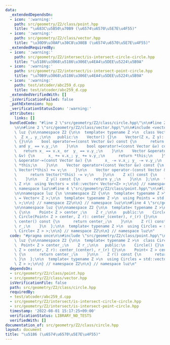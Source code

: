 ```yaml
---
data:
  _extendedDependsOn:
  - icon: ':warning:'
    path: src/geometry/Z2/class/point.hpp
    title: "\u683C\u5B50\u70B9 (\u6574\u6570\u5E7E\u4F55)"
  - icon: ':warning:'
    path: src/geometry/Z2/class/vector.hpp
    title: "\u30D9\u30AF\u30C8\u30EB (\u6574\u6570\u5E7E\u4F55)"
  _extendedRequiredBy:
  - icon: ':warning:'
    path: src/geometry/Z2/intersect/is-intersect-circle-circle.hpp
    title: "\u5186\u3068\u5186\u306E\u4EA4\u5DEE\u5224\u5B9A"
  - icon: ':warning:'
    path: src/geometry/Z2/intersect/is-intersect-point-circle.hpp
    title: "\u70B9\u3068\u5186\u306E\u4EA4\u5DEE\u5224\u5B9A"
  - icon: ':warning:'
    path: test/atcoder/abc259_d.cpp
    title: test/atcoder/abc259_d.cpp
  _extendedVerifiedWith: []
  _isVerificationFailed: false
  _pathExtension: hpp
  _verificationStatusIcon: ':warning:'
  attributes:
    links: []
  bundledCode: "#line 2 \"src/geometry/Z2/class/circle.hpp\"\n\n#line 2 \"src/geometry/Z2/class/point.hpp\"\
    \n\n#line 2 \"src/geometry/Z2/class/vector.hpp\"\n\n#include <vector>\n\nnamespace\
    \ luz {\n\nnamespace Z2 {\n\n  template< typename Z >\n  class Vector {\n\n  \
    \  Z x_, y_;\n\n   public:\n    Vector() {}\n    Vector(Z x, Z y): x_(x), y_(y)\
    \ {}\n\n    bool operator==(const Vector &v) const {\n      return x_ == v.x_\
    \ and y_ == v.y_;\n    }\n\n    bool operator!=(const Vector &v) const {\n   \
    \   return x_ == v.x_ or  y_ == v.y_;\n    }\n\n    Vector &operator+=(const Vector\
    \ &v) {\n      x_ += v.x_; y_ += v.y_;\n      return *this;\n    }\n\n    Vector\
    \ &operator-=(const Vector &v) {\n      x_ -= v.x_; y_ -= v.y_;\n      return\
    \ *this;\n    }\n\n    Vector operator+(const Vector &v) const {\n      return\
    \ Vector(*this) += v;\n    }\n\n    Vector operator-(const Vector &v) const {\n\
    \      return Vector(*this) -= v;\n    }\n\n    Z x() const {\n      return x_;\n\
    \    }\n\n    Z y() const {\n      return y_;\n    }\n\n  };\n\n  template< typename\
    \ Z >\n  using Vectors = std::vector< Vector<Z> >;\n\n} // namespace Z2\n\n} //\
    \ namespace luz\n#line 4 \"src/geometry/Z2/class/point.hpp\"\n\n#line 6 \"src/geometry/Z2/class/point.hpp\"\
    \n\nnamespace luz {\n \nnamespace Z2 {\n\n  template< typename Z >\n  using Point\
    \ = Vector< Z >;\n\n  template< typename Z >\n  using Points = std::vector< Point<Z>\
    \ >;\n\n} // namespace Z2\n\n} // namespace luz\n\n#line 4 \"src/geometry/Z2/class/circle.hpp\"\
    \n\nnamespace luz {\n\nnamespace Z2 {\n\n  template< typename Z >\n  class Circle\
    \ {\n\n    Point< Z > center_;\n    Z r_;\n\n   public:\n    Circle() {}\n   \
    \ Circle(Point< Z > center, Z r): center_(center), r_(r) {}\n\n    Point< Z >\
    \ center() const {\n      return center_;\n    }\n\n    Z r() const {\n      return\
    \ r_;\n    }\n  };\n\n  template< typename Z >\n  using Circles = std::vector<\
    \ Circle< Z > >;\n\n} // namespace Z2\n\n} // namespace luz\n"
  code: "#pragma once\n\n#include \"src/geometry/Z2/class/point.hpp\"\n\nnamespace\
    \ luz {\n\nnamespace Z2 {\n\n  template< typename Z >\n  class Circle {\n\n  \
    \  Point< Z > center_;\n    Z r_;\n\n   public:\n    Circle() {}\n    Circle(Point<\
    \ Z > center, Z r): center_(center), r_(r) {}\n\n    Point< Z > center() const\
    \ {\n      return center_;\n    }\n\n    Z r() const {\n      return r_;\n   \
    \ }\n  };\n\n  template< typename Z >\n  using Circles = std::vector< Circle<\
    \ Z > >;\n\n} // namespace Z2\n\n} // namespace luz\n"
  dependsOn:
  - src/geometry/Z2/class/point.hpp
  - src/geometry/Z2/class/vector.hpp
  isVerificationFile: false
  path: src/geometry/Z2/class/circle.hpp
  requiredBy:
  - test/atcoder/abc259_d.cpp
  - src/geometry/Z2/intersect/is-intersect-circle-circle.hpp
  - src/geometry/Z2/intersect/is-intersect-point-circle.hpp
  timestamp: '2022-08-01 15:17:25+09:00'
  verificationStatus: LIBRARY_NO_TESTS
  verifiedWith: []
documentation_of: src/geometry/Z2/class/circle.hpp
layout: document
title: "\u5186 (\u6574\u6570\u5E7E\u4F55)"
---
```

